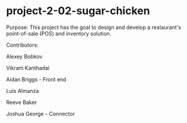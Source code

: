 # project-2-02-sugar-chicken

Purpose:
This project has the goal to design and develop a restaurant's point-of-sale (POS) and inventory solution. 

Contributors:

Alexey Bobkov 

Vikram Kanthadai

Aidan Briggs - Front end

Luis Almanza

Reeve Baker

Joshua George - Connector

